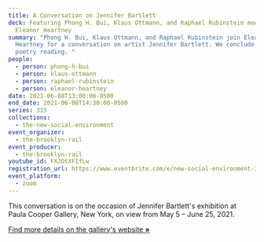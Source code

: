 ```yaml
---
title: A Conversation on Jennifer Bartlett
deck: Featuring Phong H. Bui, Klaus Ottmann, and Raphael Rubinstein moderated by
  Eleanor Heartney
summary: "Phong H. Bui, Klaus Ottmann, and Raphael Rubinstein join Eleanor
  Heartney for a conversation on artist Jennifer Bartlett. We conclude with a
  poetry reading. "
people:
  - person: phong-h-bui
  - person: klaus-ottmann
  - person: raphael-rubinstein
  - person: eleanor-heartney
date: 2021-06-08T13:00:00-0500
end_date: 2021-06-08T14:30:00-0500
series: 315
collections:
  - the-new-social-environment
event_organizer:
  - the-brooklyn-rail
event_producer:
  - the-brooklyn-rail
youtube_id: FXJOtXFIfLw
registration_url: https://www.eventbrite.com/e/new-social-environment-315-a-conversation-on-jennifer-bartlett-tickets-158009704279
event_platform:
  - zoom
---
```

This conversation is on the occasion of Jennifer Bartlett's exhibition at Paula Cooper Gallery, New York, on view from May 5 – June 25, 2021. 

[Find more details on the gallery's website **»**](https://www.paulacoopergallery.com/exhibitions/jennifer-bartlett-2021-05-05/installation-views)